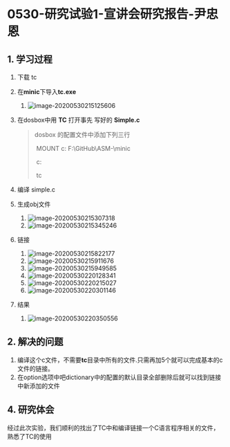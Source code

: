 # 0530-研究试验1-宣讲会研究报告-尹忠恩

## 1. 学习过程

1. 下载 tc 

2. 在**minic**下导入**tc.exe**

   1. ![image-20200530215125606](https://gitee.com/bgst007/markdownPicUrl/raw/master/image-20200530215125606.png)

3. 在dosbox中用 **TC** 打开事先 写好的 **Simple.c**

   > dosbox 的配置文件中添加下列三行
   >
   > ​	MOUNT c: F:\GitHub\ASM-\minic
   >
   > ​	c:
   >
   > ​	tc

4. 编译 simple.c 

5. 生成obj文件

   1. ![image-20200530215307318](https://gitee.com/bgst007/markdownPicUrl/raw/master/image-20200530215307318.png)
   2. ![image-20200530215345246](https://gitee.com/bgst007/markdownPicUrl/raw/master/image-20200530215345246.png)

6. 链接

   1. ![image-20200530215822177](https://gitee.com/bgst007/markdownPicUrl/raw/master/image-20200530215822177.png)
   2. ![image-20200530215911676](https://gitee.com/bgst007/markdownPicUrl/raw/master/image-20200530215911676.png)
   3. ![image-20200530215949585](https://gitee.com/bgst007/markdownPicUrl/raw/master/image-20200530215949585.png)
   4. ![image-20200530220128341](https://gitee.com/bgst007/markdownPicUrl/raw/master/image-20200530220128341.png)
   5. ![image-20200530220215027](https://gitee.com/bgst007/markdownPicUrl/raw/master/image-20200530220215027.png)
   6. ![image-20200530220301146](https://gitee.com/bgst007/markdownPicUrl/raw/master/image-20200530220301146.png)

7. 结果

   1. ![image-20200530220350556](https://gitee.com/bgst007/markdownPicUrl/raw/master/image-20200530220350556.png)

## 2. 解决的问题

1. 编译这个c文件，不需要**tc**目录中所有的文件.只需再加5个就可以完成基本的c文件的链接。
2. 在option选项中吧dictionary中的配置的默认目录全部删除后就可以找到链接中新添加的文件

 	

## 4. 研究体会

经过此次实验，我们顺利的找出了TC中和编译链接一个C语言程序相关的文件，熟悉了TC的使用